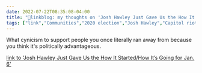 ```yaml
---
date: 2022-07-22T08:35:08-04:00
title: "🔗linkblog: my thoughts on 'Josh Hawley Just Gave Us the How It Started/How It’s Going for Jan. 6'"
tags: ["link","Communities","2020 election","Josh Hawley","Capitol riot"]
---
```

What cynicism to support people you once literally ran away from because you think it's politically advantageous.
 

[link to 'Josh Hawley Just Gave Us the How It Started/How It’s Going for Jan. 6'](https://www.vice.com/en/article/bvmn55/josh-hawley-running-away-jan-6)
